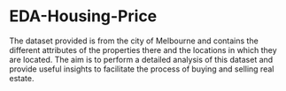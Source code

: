 # EDA-Housing-Price
The dataset provided is from the city of Melbourne and contains the different attributes of the properties there and the locations in which they are located. The aim is to perform a detailed analysis of this dataset and provide useful insights to facilitate the process of buying and selling real estate.
